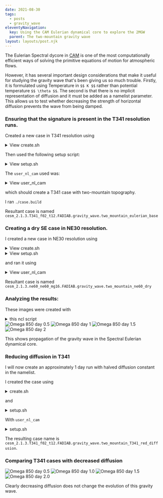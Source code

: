 ```yaml
---
date: 2021-08-30
tags:
  - posts
  - gravity_wave
eleventyNavigation:
  key: Using the CAM Eulerian dynamical core to explore the 2MGW
  parent: The two-mountain gravity wave
layout: layouts/post.njk
---
```


The Eulerian Spectral dycore in [CAM](https://www.cesm.ucar.edu/models/atm-cam/)
is one of the most computationally efficient ways of solving the primitive equations of motion
for atmospheric flows. 

However, it has several important design considerations
that make it useful for studying the gravity wave that's been giving us so much trouble.
Firstly, it is formulated using Temperature in `$$ K $$` rather than potential temperature `$$ \theta $$`. The second is that 
there is no implicit representation of diffusion and it must be added as a namelist parameter.
This allows us to test whether decreasing the strength of horizontal diffusion prevents the wave from being damped.


### Ensuring that the signature is present in the T341 resolution runs.


Created a new case in T341 resolution using 

<details>
<summary>View create.sh </summary>
<p>
<pre>
<code>
change_cesm

CASE_ID="two_mountain_eulerian_base"
COMPSET="T341_f02_t12"
SETUP_SCRIPT=basic_dry.sh
PE_COUNT=216
export CESM_GROUP="gravity_wave"
PHYSICS="FADIAB"
CASE_NAME="${CESM_VERSION}.${COMPSET}.${PHYSICS}.${CESM_GROUP}.${CASE_ID}"
CASE_DIR=${MY_CESM_CASES}/${CESM_GROUP}/${CASE_NAME}


if [ -d "${CASE_DIR}" ] 
then
	read -p "Case exists: overwrite it? [y, N]: " flag
	echo ${flag}
	if [ ${flag} != "y" ]
	then
		exit 0
	fi
	rm -rf "${CASE_DIR}"
fi


yes r | ~/cesm/cime/scripts/create_newcase --compset ${PHYSICS} --run-unsupported --res ${COMPSET} --case ${CASE_DIR} --pecount ${PE_COUNT}

ln -s ${MY_CESM_ROOT}/output/${CASE_NAME} ${CASE_DIR}


ln -s ${CASE_DIR} ${MY_CESM_ROOT}/output/${CASE_NAME}

cp ${MY_CESM_CASES}/setup_scripts/${SETUP_SCRIPT} ${CASE_DIR}/setup.sh

echo ${CASE_NAME}
</code>
</pre>
</p>
</details>


Then used the following setup script:


<details>
<summary>View setup.sh </summary>
<p>
<pre>
<code>
CAM_CONFIG_OPTS="--phys adiabatic  --analytic_ic"
STOP_OPTION=ndays
STOP_N=6
hours=0
minutes=30
seconds=00
ANALYTIC_IC="dry_baroclinic_wave_dcmip2016"
MAX_RUNTIME=${hours}:${minutes}:${seconds}
BC_COMP_MOD=ic_gravity.F90

./xmlchange STOP_OPTION=${STOP_OPTION},STOP_N=${STOP_N}
./xmlchange DOUT_S=FALSE
./xmlchange JOB_WALLCLOCK_TIME=${MAX_RUNTIME}
./xmlquery CAM_CONFIG_OPTS
./case.setup

./xmlchange --file env_build.xml --id CAM_CONFIG_OPTS --val "${CAM_CONFIG_OPTS}"

cp ${MY_CESM_CASES}/user_nl_cams/eulerian/eulerian_T341_user_nl_cam user_nl_cam
additions="analytic_ic_type = '$ANALYTIC_IC'"
echo "${additions}" >> user_nl_cam
cp ${MY_CESM_CASES}/comp_mods/${BC_COMP_MOD} SourceMods/src.cam/ic_baroclinic.F90

</code>
</pre>
</p>
</details>

The `user_nl_cam` used was:
<details>
<summary>View user_nl_cam </summary>
<p>
<pre>
<code>
empty_htapes     = .TRUE.
avgflag_pertape  = 'I'
fincl1      = 'PS','T','U','V','OMEGA','T850','U850','V850','OMEGA850','PHIS','PSL','Z3'
MFILT            = 180
NHTFRQ           = -6
NDENS            = 2
eul_nsplit       = 1
eul_hdif_coef    = 1.5D13
analytic_ic_type = 'dry_baroclinic_wave_dcmip2016'

</code>
</pre>
</p>
</details>


which should create a T341 case with two-mountain topography.

I ran `./case.build`

Resultant case is named `cesm_2.1.3.T341_f02_t12.FADIAB.gravity_wave.two_mountain_eulerian_base`


### Creating a dry SE case in NE30 resolution.


I created a new case in NE30 resolution using


<details>
<summary>View create.sh</summary>
<p>
<pre>
<code>
change_cesm

CASE_ID="two_mountain_ne30_dry"
COMPSET="ne30_ne30_mg16"
SETUP_SCRIPT=basic_dry.sh
PE_COUNT=72
export CESM_GROUP="gravity_wave"
PHYSICS="FADIAB"
CASE_NAME="${CESM_VERSION}.${COMPSET}.${PHYSICS}.${CESM_GROUP}.${CASE_ID}"
CASE_DIR=${MY_CESM_CASES}/${CESM_GROUP}/${CASE_NAME}


if [ -d "${CASE_DIR}" ] 
then
	read -p "Case exists: overwrite it? [y, N]: " flag
	echo ${flag}
	if [ ${flag} != "y" ]
	then
		exit 0
	fi
	rm -rf "${CASE_DIR}"
fi


yes r | ~/cesm/cime/scripts/create_newcase --compset ${PHYSICS} --run-unsupported --res ${COMPSET} --case ${CASE_DIR} --pecount ${PE_COUNT}

ln -s ${MY_CESM_ROOT}/output/${CESM_GROUP}/${CASE_NAME} ${CASE_DIR}/out_dir



cp ${MY_CESM_CASES}/setup_scripts/${SETUP_SCRIPT} ${CASE_DIR}/setup.sh

cd ${CASE_DIR}
source setup.sh
cd ${currentdir}

ln -sf ${CASE_DIR} ${MY_CESM_ROOT}/output/${CESM_GROUP}/${CASE_NAME}/case_dir

echo ${CASE_NAME}
</code>
</pre>
</p>
</details>


<details>
<summary>View setup.sh</summary>
<p>
<pre>
<code>
CAM_CONFIG_OPTS="--phys adiabatic  --analytic_ic"
STOP_OPTION=ndays
STOP_N=6
hours=0
minutes=15
seconds=00
ANALYTIC_IC="moist_baroclinic_wave_dcmip2016"
MAX_RUNTIME=${hours}:${minutes}:${seconds}
BC_COMP_MOD=ic_gravity.F90

./xmlchange STOP_OPTION=${STOP_OPTION},STOP_N=${STOP_N}
./xmlchange DOUT_S=FALSE
./xmlchange JOB_WALLCLOCK_TIME=${MAX_RUNTIME}
./xmlquery CAM_CONFIG_OPTS
./case.setup

./xmlchange --file env_build.xml --id CAM_CONFIG_OPTS --val "${CAM_CONFIG_OPTS}"

cp ${MY_CESM_CASES}/user_nl_cams/user_nl_cam user_nl_cam
additions="analytic_ic_type = '$ANALYTIC_IC'"
echo "${additions}" >> user_nl_cam
cp ${MY_CESM_CASES}/comp_mods/${BC_COMP_MOD} SourceMods/src.cam/ic_baroclinic.F90

</code>
</pre>
</p>
</details>

and ran it using 

<details>
<summary>View user_nl_cam</summary>
<p>
<pre>
<code>
empty_htapes     = .TRUE.
avgflag_pertape  = 'I'
fincl1      = 'PS','T','U','V','OMEGA','T850','U850','V850','OMEGA850','PHIS','PSL','Z3'
MFILT            = 180
NHTFRQ           = -6
NDENS            = 2
analytic_ic_type = 'dry_baroclinic_wave_dcmip2016'
interpolate_output = .true.
</code>
</pre>
</p>
</details>


Resultant case is named `cesm_2.1.3.ne60_ne60_mg16.FADIAB.gravity_wave.two_mountain_ne60_dry`

### Analyzing the results:


These images were created with 
<details>
<summary>this ncl script</summary>
<p>
<pre>
<code>
	dir_root = "/scratch/cjablono_root/cjablono1/owhughes/netcdf_storage/gravity_wave/"
	diris = (/ dir_root + "",\
		  dir_root + ""/)

; specify (absolute) paths to files, and the labels that should appear in the figure
	fnames = (/ "cesm_2.1.3.ne30_ne30_mg16.FADIAB.gravity_wave.two_mountain_ne30_dry.cam.h0.0001-01-01-00000.nc", \
		    "cesm_2.1.3.T341_f02_t12.FADIAB.gravity_wave.two_mountain_eulerian_base.cam.h0.0001-01-01-00000.nc"/)
	labels = (/ "NE60", "T341"/)
	time_mult = (/ 1, 1/)

	;fname = "flat.cam.h0.nc"
	dir_fig = "T341_ne30_compare"
	time_ind = 2 ; the time in days that we want to plot
	comp_identifier =  "time_" + time_ind
	;fname = "flat.cam.h0.nc"


	i = 0

; Setup workstation and figure render presets
	label = "OMEGA"
	out = systemfunc("mkdir -p " + "figures/" + dir_fig + "/" + comp_identifier)
	wks_type = "png"
	wks_type@wkWidth = 1024
	wks_type@wkHeight = 1024
	wks_frame = gsn_open_wks(wks_type, "figures/" + dir_fig + "/" +  label + time_ind )
	
	dimsz = dimsizes(fnames)
	plot_tmp = new(2 * (dimsz(0)),graphic)
	plot = new(dimsz(0),graphic)
	minval = (/ -0.1, -0.1 /)
	maxval = (/ 0.1, 0.1 /)
	t_out = 0.0
	i = 0
	lat_begin = -90
	lat_end = 90
	lon_begin = -360
	lon_end = 360
	do while(i.lt. dimsz(0))
		print(i)
		f     = addfile(diris(i) + fnames(i),"r")
		time := f->time
		lat := f->lat
		lon := f->lon
		latsize := dimsizes(lat)
		phi_dims = getfilevardimsizes(f, "PHIS")
		nlat := 0
                if (product(dimsizes(phi_dims)) .eq. 2) then 
                        phi_surf_all := f->PHIS({lat_begin:lat_end}, {lon_begin:lon_end}) 
                else
                        phi_surf_all := f->PHIS(0, {lat_begin:lat_end}, {lon_begin:lon_end}) 
                end if  
		phi_surf := phi_surf_all
		var_all := f->OMEGA850({time_ind}, :, :)
		Z3 := f->Z3({time_ind}, :, :, :)
		var := var_all({-360:360}, {-360:360}) 
		t_out := time({time_ind})
		
		
	
	
	
		res                     = True         ; plot modifications desired
		res@gsnDraw  = False
		res@gsnFrame = False
		res@vpWidthF             = 0.9
		res@vpHeightF            = 0.225
		res@gsnMaximize         = True         ; Maximize size of plot in frame
		res@cnFillOn            = True
		res@cnFillPalette       = "MPL_rainbow"
		res@cnLinesOn           = False
		res@cnLineLabelsOn      = False
		res@lbLabelAngleF       = 90
		res@tiMainString        = ""
		res@tiMainOn = False
		res@tiYAxisString = labels(i)
		res@cnLevelSelectionMode = "ManualLevels"
		res@cnMinLevelValF  = minval(i)
		res@cnMaxLevelValF  = maxval(i)
		res@cnLevelSpacingF = (maxval(i)-minval(i)) / 10
		plot_tmp(2 * i) = gsn_csm_contour(wks_frame,var(:, :),res)
		res_geo                     = True
		res_geo@gsnDraw  = False
		res_geo@gsnFrame = False
		res_geo@cnConstFLabelOn = False
		res_geo@vpWidthF             = 0.9
		res_geo@vpHeightF            = 0.225
		res_geo@gsnMaximize         = True 
		res_geo@cnFillOn = False
		res_geo@cnLinesOn = True
		res_geo@cnLineLabelsOn = False
		res_geo@tiMainString = ""
		res_geo@gsnRightString   = ""
		res_geo@gsnLeftString    = ""
		res_geo@gsnCenterString  = ""
		res_geo@cnLineColor      = "black"
		res_geo@cnInfoLabelOn = False
                res_geo@cnLevelSelectionMode = "ExplicitLevels"
                res_geo@cnLevels = (/ 0.1 * max(phi_surf(:, :)), max(phi_surf(:, :)) / 2, 0.9 * max(phi_surf(:, :)) /)
		res_geo@cnLineLabelBackgroundColor = "transparent"
		plot_tmp(2*i + 1) =  gsn_csm_contour(wks_frame,phi_surf(:, :),res_geo)


		overlay(plot_tmp(2 * i), plot_tmp(2 * i + 1))
		plot(i) = plot_tmp(2 * i)
	
		i = i + 1

	end do
	res_panel = True
	res_panel@gsnPanelMainString        = label + " "  + " day " + sprintf("%5.2f"    , t_out)
	gsn_panel(wks_frame,plot,(/2, 1/), res_panel)
</code>
</pre>
</p>
</details>

<img class="center small" alt="Omega 850 day 0.5" src="https://cdn.glitch.com/8af1b7af-efae-4a35-b1d7-e47b835582bc%2FOMEGA0.5.png?v=1630526845505">
<img class="center small" alt="Omega 850 day 1" src="https://cdn.glitch.com/8af1b7af-efae-4a35-b1d7-e47b835582bc%2FOMEGA1.png?v=1630526872273">
<img class="center small" alt="Omega 850 day 1.5" src="https://cdn.glitch.com/8af1b7af-efae-4a35-b1d7-e47b835582bc%2FOMEGA1.5.png?v=1630526866345">
<img class="center small" alt="Omega 850 day 2" src="https://cdn.glitch.com/8af1b7af-efae-4a35-b1d7-e47b835582bc%2FOMEGA2.png?v=1630526876815">

This shows propagation of the gravity wave in the Spectral Eulerian dynamical core. 


### Reducing diffusion in T341

I will now create an approximately 1 day run with halved diffusion constant in the namelist.

I created the case using 

<details>
<summary>create.sh</summary>
<p>
<pre>
<code>
change_cesm

CASE_ID="two_mountain_T341_red_diffusion"
COMPSET="T341_f02_t12"
SETUP_SCRIPT=basic_dry.sh
PE_COUNT=216
export CESM_GROUP="gravity_wave"
PHYSICS="FADIAB"
CASE_NAME="${CESM_VERSION}.${COMPSET}.${PHYSICS}.${CESM_GROUP}.${CASE_ID}"
CASE_DIR=${MY_CESM_CASES}/${CESM_GROUP}/${CASE_NAME}


if [ -d "${CASE_DIR}" ] 
then
	read -p "Case exists: overwrite it? [y, N]: " flag
	echo ${flag}
	if [ ${flag} != "y" ]
	then
		exit 0
	fi
	rm -rf "${CASE_DIR}"
fi


yes r | ~/cesm/cime/scripts/create_newcase --compset ${PHYSICS} --run-unsupported --res ${COMPSET} --case ${CASE_DIR} --pecount ${PE_COUNT}

ln -s ${MY_CESM_ROOT}/output/${CESM_GROUP}/${CASE_NAME} ${CASE_DIR}/out_dir



cp ${MY_CESM_CASES}/setup_scripts/${SETUP_SCRIPT} ${CASE_DIR}/setup.sh

cd ${CASE_DIR}
source setup.sh
cd ${currentdir}

ln -sf ${CASE_DIR} ${MY_CESM_ROOT}/output/${CESM_GROUP}/${CASE_NAME}/case_dir

echo ${CASE_NAME}
</code>
</pre>
</p>
</details>


and 

<details>
<summary>setup.sh</summary>
<p>
<pre>
<code>
CAM_CONFIG_OPTS="--phys adiabatic  --analytic_ic"
STOP_OPTION=ndays
STOP_N=6
hours=0
minutes=15
seconds=00
ANALYTIC_IC="dry_baroclinic_wave_dcmip2016"
MAX_RUNTIME=${hours}:${minutes}:${seconds}
BC_COMP_MOD=ic_gravity.F90

./xmlchange STOP_OPTION=${STOP_OPTION},STOP_N=${STOP_N}
./xmlchange DOUT_S=FALSE
./xmlchange JOB_WALLCLOCK_TIME=${MAX_RUNTIME}
./xmlquery CAM_CONFIG_OPTS
./case.setup

./xmlchange --file env_build.xml --id CAM_CONFIG_OPTS --val "${CAM_CONFIG_OPTS}"

cp ${MY_CESM_CASES}/user_nl_cams/user_nl_cam user_nl_cam
additions="analytic_ic_type = '$ANALYTIC_IC'"
echo "${additions}" >> user_nl_cam
cp ${MY_CESM_CASES}/comp_mods/${BC_COMP_MOD} SourceMods/src.cam/ic_baroclinic.F90
</code>
</pre>
</p>
</details>



With `user_nl_cam` 
<details>
<summary>setup.sh</summary>
<p>
<pre>
<code>
empty_htapes     = .TRUE.
avgflag_pertape  = 'I'
fincl1      = 'PS','T','U','V','OMEGA','T850','U850','V850','OMEGA850','PHIS','PSL','Z3'
MFILT            = 180
NHTFRQ           = -6
NDENS            = 2
eul_nsplit       = 1
eul_hdif_coef    = 0.75D13
analytic_ic_type = 'dry_baroclinic_wave_dcmip2016'
</code>
</pre>
</p>
</details>


The resulting case name is `cesm_2.1.3.T341_f02_t12.FADIAB.gravity_wave.two_mountain_T341_red_diffusion`.


### Comparing T341 cases with decreased diffusion

<img class="center medium" alt="Omega 850 day 0.5" src="https://cdn.glitch.com/8af1b7af-efae-4a35-b1d7-e47b835582bc%2Fdiff_compare_OMEGA0.5.png?v=1630552295507">
<img class="center medium" alt="Omega 850 day 1.0" src="https://cdn.glitch.com/8af1b7af-efae-4a35-b1d7-e47b835582bc%2Fdiff_compare_OMEGA1.png?v=1630552349466">
<img class="center medium" alt="Omega 850 day 1.5" src="https://cdn.glitch.com/8af1b7af-efae-4a35-b1d7-e47b835582bc%2Fdiff_compare_OMEGA1.5.png?v=1630552365888">
<img class="center medium" alt="Omega 850 day 2.0" src="https://cdn.glitch.com/8af1b7af-efae-4a35-b1d7-e47b835582bc%2Fdiff_compare_OMEGA2.png?v=1630552380247">

Clearly decreasing diffusion does not change the evolution of this gravity wave.